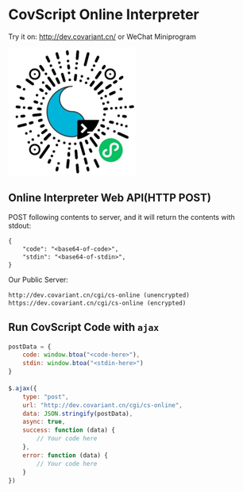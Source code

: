 # CovScript Online Interpreter

Try it on: http://dev.covariant.cn/ or WeChat Miniprogram

![](html/wechat.jpg)

## Online Interpreter Web API(HTTP POST)
POST following contents to server, and it will return the contents with stdout:
```
{
    "code": "<base64-of-code>",
    "stdin": "<base64-of-stdin>",
}
```
Our Public Server:
```
http://dev.covariant.cn/cgi/cs-online (unencrypted)
https://dev.covariant.cn/cgi/cs-online (encrypted)
```
## Run CovScript Code with `ajax`
```js
postData = {
    code: window.btoa("<code-here>"), 
    stdin: window.btoa("<stdin-here>")
}

$.ajax({
    type: "post",
    url: "http://dev.covariant.cn/cgi/cs-online",
    data: JSON.stringify(postData),
    async: true,
    success: function (data) {
        // Your code here
    },
    error: function (data) {
        // Your code here
    }
})
```
